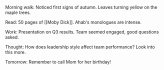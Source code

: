 
Morning walk: Noticed first signs of autumn. Leaves turning yellow on the maple trees.

Read: 50 pages of [[Moby Dick]]. Ahab's monologues are intense.

Work: Presentation on Q3 results. Team seemed engaged, good questions asked.

Thought: How does leadership style affect team performance? Look into this more.

Tomorrow: Remember to call Mom for her birthday!

